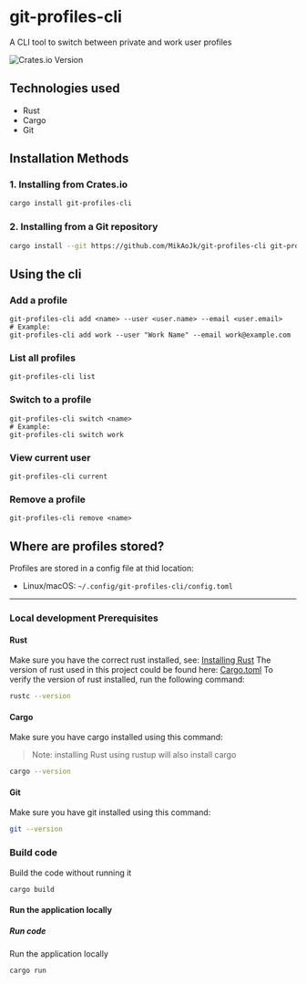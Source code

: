 # git-profiles-cli
A CLI tool to switch between private and work user profiles

![Crates.io Version](https://img.shields.io/crates/v/git-profiles-cli)


## Technologies used
* Rust
* Cargo
* Git

## Installation Methods
### 1. Installing from Crates.io
```bash script
cargo install git-profiles-cli
```
### 2. Installing from a Git repository
```bash script
cargo install --git https://github.com/MikAoJk/git-profiles-cli git-profiles-cli
```

## Using the cli

### Add a profile

```
git-profiles-cli add <name> --user <user.name> --email <user.email>
# Example:
git-profiles-cli add work --user "Work Name" --email work@example.com
```

### List all profiles

```
git-profiles-cli list
```

### Switch to a profile

```
git-profiles-cli switch <name>
# Example:
git-profiles-cli switch work
```

### View current user

```[LICENSE](../bible-group-meeting-notification-sms/LICENSE)
git-profiles-cli current
```

### Remove a profile

```
git-profiles-cli remove <name>
```

## Where are profiles stored?

Profiles are stored in a config file at thid location:
- Linux/macOS: `~/.config/git-profiles-cli/config.toml`

---


### Local development Prerequisites
#### Rust
Make sure you have the correct rust installed, see: [Installing Rust](https://www.rust-lang.org/learn/get-started)
The version of rust used in this project could be found here: [Cargo.toml](Cargo.toml)
To verify the version of rust installed, run the following command:
```bash script
rustc --version
```

#### Cargo
Make sure you have cargo installed using this command:
> Note: installing Rust using rustup will also install cargo
```bash script
cargo --version
```

#### Git
Make sure you have git installed using this command:
```bash script
git --version
```

### Build code
Build the code without running it
```bash script
cargo build
```

#### Run the application locally
##### Run code
Run the application locally
```bash script
cargo run
```
